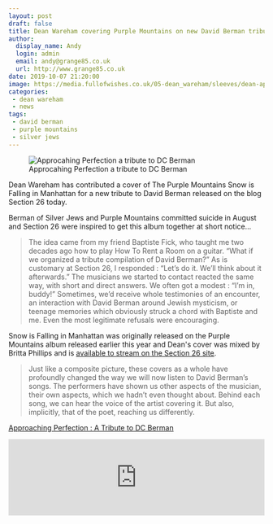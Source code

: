 ```yaml
---
layout: post
draft: false
title: Dean Wareham covering Purple Mountains on new David Berman tribute
author:
  display_name: Andy
  login: admin
  email: andy@grange85.co.uk
  url: http://www.grange85.co.uk
date: 2019-10-07 21:20:00
image: https://media.fullofwishes.co.uk/05-dean_wareham/sleeves/dean-approaching-perfection.jpg
categories:
 - dean wareham
 - news
tags:
 - david berman
 - purple mountains
 - silver jews
---
```

<div class="col-md-6 float-right">
<figure class="caption aligncenter"><img src="https://media.fullofwishes.co.uk/05-dean_wareham/sleeves/dean-approaching-perfection.jpg" alt="Approcahing Perfection a tribute to DC Berman" /><figcaption class="caption-text">Approcahing Perfection a tribute to DC Berman</figcaption></figure></div>
Dean Wareham has contributed a cover of The Purple Mountains Snow is Falling in Manhattan for a new tribute to David Berman released on the blog Section 26 today.

Berman of Silver Jews and Purple Mountains committed suicide in August and Section 26 were inspired to get this album together at short notice...

> The idea came from my friend Baptiste Fick, who taught me two decades ago how to play How To Rent a Room on a guitar. “What if we organized a tribute compilation of David Berman?” As is customary at Section 26, I responded : “Let’s do it. We’ll think about it afterwards.” The musicians we started to contact reacted the same way, with short and direct answers. We often got a modest : “I’m in, buddy!” Sometimes, we’d receive whole testimonies of an encounter, an interaction with David Berman around Jewish mysticism, or teenage memories which obviously struck a chord with Baptiste and me. Even the most legitimate refusals were encouraging.

Snow is Falling in Manhattan was originally released on the Purple Mountains album released earlier this year and Dean's cover was mixed by Britta Phillips and is [available to stream on the Section 26 site](http://section-26.fr/approaching-perfection-a-tribute-to-dc-berman/). 

> Just like a composite picture, these covers as a whole have profoundly changed the way we will now listen to David Berman’s songs. The performers have shown us other aspects of the musician, their own aspects, which we hadn’t even thought about. Behind each song, we can hear the voice of the artist covering it. But also, implicitly, that of the poet, reaching us differently.


[Approaching Perfection : A Tribute to DC Berman](http://section-26.fr/approaching-perfection-a-tribute-to-dc-berman/)

<iframe width="100%" scrolling="no" frameborder="no" allow="autoplay" src="https://w.soundcloud.com/player/?url=https%3A//api.soundcloud.com/tracks/685662880&color=%236c4673&auto_play=false&hide_related=false&show_comments=true&show_user=true&show_reposts=false&show_teaser=true"></iframe>
